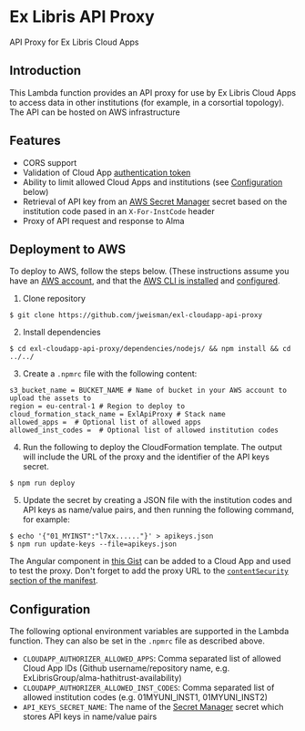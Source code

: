 # Ex Libris API Proxy

API Proxy for Ex Libris Cloud Apps

## Introduction
This Lambda function provides an API proxy for use by Ex Libris Cloud Apps to access data in other institutions (for example, in a corsortial topology). The API can be hosted on AWS infrastructure

## Features
* CORS support
* Validation of Cloud App [authentication token](https://developers.exlibrisgroup.com/cloudapps/docs/api/events-service/#getAuthToken)
* Ability to limit allowed Cloud Apps and institutions (see [Configuration](#configuration) below)
* Retrieval of API key from an [AWS Secret Manager](https://aws.amazon.com/secrets-manager/) secret based on the institution code pased in an `X-For-InstCode` header
* Proxy of API request and response to Alma

## Deployment to AWS
To deploy to AWS, follow the steps below. (These instructions assume you have an [AWS account](https://aws.amazon.com/), and that the [AWS CLI is installed](https://aws.amazon.com/cli/) and [configured](https://docs.aws.amazon.com/cli/latest/userguide/cli-chap-configure.html).

1. Clone repository
```
$ git clone https://github.com/jweisman/exl-cloudapp-api-proxy
```
2. Install dependencies
```
$ cd exl-cloudapp-api-proxy/dependencies/nodejs/ && npm install && cd ../../
```
3. Create a `.npmrc` file with the following content:
```
s3_bucket_name = BUCKET_NAME # Name of bucket in your AWS account to upload the assets to
region = eu-central-1 # Region to deploy to
cloud_formation_stack_name = ExlApiProxy # Stack name
allowed_apps =  # Optional list of allowed apps
allowed_inst_codes =  # Optional list of allowed institution codes
```
4. Run the following to deploy the CloudFormation template. The output will include the URL of the proxy and the identifier of the API keys secret. 
```
$ npm run deploy
```
5. Update the secret by creating a JSON file with the institution codes and API keys as name/value pairs, and then running the following command, for example:
```
$ echo '{"01_MYINST":"l7xx......"}' > apikeys.json
$ npm run update-keys --file=apikeys.json
```

The Angular component in [this Gist](https://gist.github.com/jweisman/7cb7b298a191206dfa985cd7f9fb5df6) can be added to a Cloud App and used to test the proxy. Don't forget to add the proxy URL to the [`contentSecurity` section of the manifest](https://developers.exlibrisgroup.com/cloudapps/docs/manifest/).

## Configuration
The following optional environment variables are supported in the Lambda function. They can also be set in the `.npmrc` file as described above.
* `CLOUDAPP_AUTHORIZER_ALLOWED_APPS`: Comma separated list of allowed Cloud App IDs (Github username/repository name, e.g. ExLibrisGroup/alma-hathitrust-availability)
* `CLOUDAPP_AUTHORIZER_ALLOWED_INST_CODES`: Comma separated list of allowed institution codes (e.g. 01MYUNI_INST1, 01MYUNI_INST2)
* `API_KEYS_SECRET_NAME`: The name of the [Secret Manager](https://aws.amazon.com/secrets-manager/) secret which stores API keys in name/value pairs
